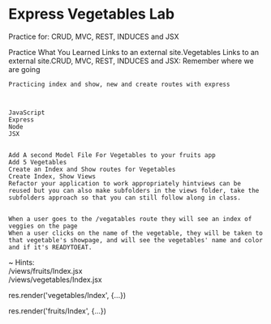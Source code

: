 # Express Vegetables Lab
Practice for: CRUD, MVC, REST, INDUCES and JSX

Practice What You Learned
Links to an external site.Vegetables
Links to an external site.CRUD, MVC, REST, INDUCES and JSX: Remember where we are going


    Practicing index and show, new and create routes with express



    JavaScript
    Express
    Node
    JSX


    Add A second Model File For Vegetables to your fruits app
    Add 5 Vegetables
    Create an Index and Show routes for Vegetables
    Create Index, Show Views
    Refactor your application to work appropriately hintviews can be reused but you can also make subfolders in the views folder, take the subfolders approach so that you can still follow along in class.


    When a user goes to the /vegatables route they will see an index of veggies on the page
    When a user clicks on the name of the vegetable, they will be taken to that vegetable's showpage, and will see the vegetables' name and color and if it's READYTOEAT.

~ Hints:
<br />
/views/fruits/Index.jsx 
<br />
/views/vegetables/Index.jsx

res.render('vegetables/Index', {...})

res.render('fruits/Index', {...})

